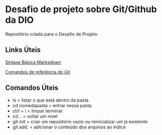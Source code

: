 # Desafio de projeto sobre Git/Github da DIO
Repositório criado para o Desafio de Projeto.

## Links Úteis
[Sintaxe Básica Marksdown](https://www.markdownguide.org/basic-syntax/)

[Comandos de referência do Git](https://git-scm.com/docs)

## Comandos Úteis
- ls = listar o que está dentro da pasta
- cd nomedapasta = entrar nessa pasta
- ctrl + l = limpar terminal
- cd .. = voltar um nível
- git init = criar um repositório vazio ou reinicializar um já existente
- git add. = adicionar o conteúdo dos arquivos ao índice
